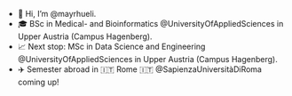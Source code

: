 - 👋 Hi, I’m @mayrhueli.
- 🎓 BSc in Medical- and Bioinformatics @UniversityOfAppliedSciences in Upper Austria (Campus Hagenberg).
- 📈 Next stop: MSc in Data Science and Engineering @UniversityOfAppliedSciences in Upper Austria (Campus Hagenberg).
- ✈️ Semester abroad in 🇮🇹 Rome 🇮🇹 @SapienzaUniversitàDiRoma coming up!

<!---
mayrhueli/mayrhueli is a ✨ special ✨ repository because its `README.md` (this file) appears on your GitHub profile.
You can click the Preview link to take a look at your changes.
--->
